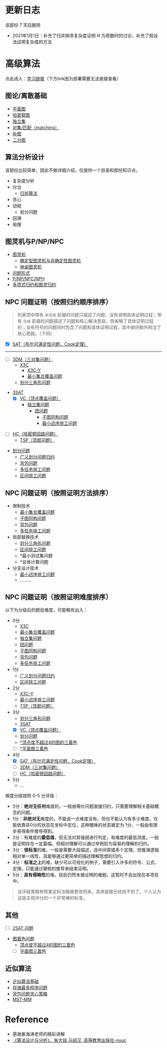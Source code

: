 # 更新日志

该部份 7 天后删除

 - 2021年1月1日：补充了归并排序复杂度证明 $N$ 为奇数时的讨论，补充了假设法证明复杂度的方法


# 高级算法

点此进入：[学习链接](https://sailist.github.io/AdAlgo/)（下方link因为部署需要无法直接查看）




## 图论/离散基础

 - [平面图](GraphTheory/1.html)
 - [哈密顿图](GraphTheory/2.html)
 - [独立集](GraphTheory/3.html)
 - [对集/匹配（matching）](GraphTheory/4.html)
 - [补图](GraphTheory/5.html)
 - [二分图](GraphTheory/bg.html)


## 算法分析设计

该部份比较简单，因此不做详细介绍，仅提供一个目录和部份知识点。
 
 - 复杂度分析
 - 分治
   - [归并算法](algo/1.html)
 - 贪心
 - 动规
   - 划分问题
 - 回溯
 - 局搜


## 图灵机与P/NP/NPC
 - [图灵机](./turing/1.html)
   - [确定型图灵机与非确定性图灵机](./turing/2.html)
   - [神谕图灵机](./turing/3.html)
 - [问题形式](./turing/prob.html)
 - [P/NP/NPC/NPH](./turing/4.html)
 - [多项式归约和图灵归约](turing/5.html)
## NPC 问题证明（按照归约顺序排序）

> 列表项中带有 `未完成` 前缀的问题只描述了问题，没有说明具体证明过程；带有 `完成` 前缀的问题描述了问题和核心解决思路，但省略了具体证明过程的；没有符号的问题同时包含了问题和具体证明过程，其中部份额外附注了核心思路。（下同）

 - [x] [SAT（布尔可满足性问题，Cook定理）](doc/sat.html)

---

 - [ ] [3DM（三对集问题）](doc/3dm.html)
   - [X3C](doc/x3c.html)
     - [X3C-Y](doc/3.html)
     - [最小集合覆盖问题](doc/mc.html)
   - [划分三角形问题](doc/partri.html)
   <!-- - *最小测试集问题 -->
 - [3SAT](doc/3sat.html)
   - [x] [VC（顶点覆盖问题）](doc/vc.html)
     - [独立集问题](doc/ivs.html)
       - [团问题](doc/clique.html)
         - [子图同构问题](doc/sgi.html)
         - [最小迟序排工问题](doc/mds.html)
 - [ ] [HC（哈密顿回路问题）](doc/hc.html)
   - [TSP（货郎问题）](doc/tsp.html)
 - [划分问题](doc/par.html)
   - [广义划分问题归约](doc/2.html)
   - [背包问题](doc/knapsack.html)
   - [多任务排工问题](doc/mts.html)
   - [区间排工问题](doc/swi.html)


## NPC 问题证明（按照证明方法排序）

 - 限制技术
   - [最小集合覆盖问题](doc/mc.html)
   - [子图同构问题](doc/sgi.html)
   - [背包问题](doc/knapsack.html)
   - [多任务排工问题](doc/mts.html)
 - 局部替换技术
   - [划分三角形问题](doc/partri.html)
   - [区间排工问题](doc/swi.html)
   - *最小测试集问题
   - *总体计算问题
 - 分支设计技术
   - [最小迟序排工问题](doc/mds.html)
   - .........

## NPC 问题证明（按照证明难度排序）

以下为分级后的题目难度，可能略有出入：

 - 0分
   - [X3C](doc/x3c.html)
   - [最小集合覆盖问题](doc/mc.html)
   - [独立集问题](doc/ivs.html)
   - [团问题](doc/clique.html)
   - [子图同构问题](doc/sgi.html)
   - [背包问题](doc/knapsack.html)
   - [多任务排工问题](doc/mts.html)
 - 1分
   - [广义划分问题归约](doc/2.html)
   - [区间排工问题](doc/swi.html)
 - 2分
   - [X3C-Y](doc/3.html)
   - [最小迟序排工问题](doc/mds.html)
   - [TSP（货郎问题）](doc/tsp.html)
 - 3分
   - [划分三角形问题](doc/partri.html)
   - [3SAT](doc/3sat.html)
   - [x] [VC（顶点覆盖问题）](doc/vc.html)
   - [划分问题](doc/par.html)
   - [*顶点度不超过4的图的三着色](doc/4gcp.html)
   - [ ] [*平面图三着色](doc/pgcp.html)
 - 4分
   - [x] [SAT（布尔可满足性问题，Cook定理）](doc/sat.html)
   - [ ] [3DM（三对集问题）](doc/3dm.html)
   - [ ] [HC（哈密顿回路问题）](doc/hc.html)
 - 5分
   - ...


难度分级按照 0-5 分评级：
 - 0分：**绝对无任何**难度的，一般由等价问题直接归约，只需要理解相关基础概念的问题。
 - 1分：**非绝对无**难度的，不能说一点难度没有，但也不能认为有多少难度，仅能依靠非0分的状态在坐标中定位，这种暧昧的状态被定为 1分，一般由有限步易得条件推导得到。
 - 2分：有难度的**最低值**，但无法对其强弱进行判定，有难度的最低测度。一般是证明存在一定篇幅，但相对理解可以通过举例较为容易的理解的归约。
 - 3分：**很标准**的难，一般是需要大段描述，且中间穿插多个定理，但推演逻辑相对单一线性，且能够通过更简单的描述理解思想的归约。
 - 4分：**标准之上**的难，缺少可以可视化的例子，需要引入许多的符号、公式、定理，只能通过硬核的推导来结束证明。
 - 5分：**具有侵略性**的难。目前仍然未被证明的难题。这暂时不会出现在本项目中。

> 该评级策略参照某定标法略做更改而来，具体链接已经找不到了。个人认为这是主观评分的一个非常棒的标准。

## 其他
 - [ ] [2SAT 问题](doc/2sat.html)
 - [图着色问题](doc/gcp.html)
   - [顶点度不超过4的图的三着色](doc/4gcp.html)
   - [ ] [平面图三着色](doc/pgcp.html)

## 近似算法
 - [近似算法基础](approx/approx.html)
 - [存储最多程序问题](approx/smsp.html)
 - [背包问题贪心策略](doc/knapsack.html)
 - [MST-MM](approx/mstmm.html)


# Reference
 - 感谢姜海涛老师的精彩讲解
 - [《算法设计与分析》，朱大铭,马绍汉, 高等教育出版社-nuuc](https://pan.baidu.com/s/19Uhhbp88ZCE2RLNj8Q_M-w)

